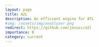 ```yaml
---
layout: page
title: A2L
description: An efficient engine for ATL
#img: /assets/img/anatlyzer.png
redirect: https://github.com/jesusc/a2l
importance: 8
category: current
---
```

